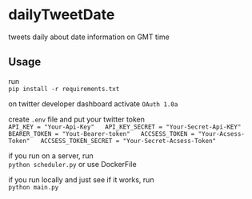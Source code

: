 # dailyTweetDate
tweets daily about date information on GMT time  

## Usage

run  
`pip install -r requirements.txt`  

on twitter developer dashboard activate `OAuth 1.0a`  

create `.env` file and put your twitter token  
`API_KEY = "Your-Api-Key"  
API_KEY_SECRET = "Your-Secret-Api-KEY"  
BEARER_TOKEN = "Yout-Bearer-token"  
ACCSESS_TOKEN = "Your-Acsess-Token"  
ACCSESS_TOKEN_SECRET = "Your-Secret-Acsess-Token"`  

if you run on a server, run  
`python scheduler.py` or use DockerFile  

if you run locally and just see if it works, run  
`python main.py`  